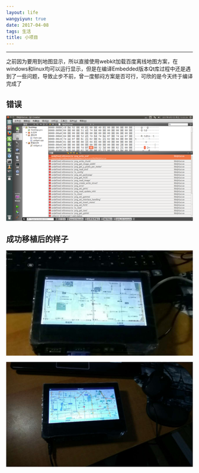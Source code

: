 ```yaml
---
layout: life
wangyiyun: true
date: 2017-04-08
tags: 生活
title: 小项目
---
```


*************

之前因为要用到地图显示，所以直接使用webkit加载百度离线地图方案，在windows和linux均可以运行显示，但是在编译Embedded版本Qt库过程中还是遇到了一些问题，导致止步不前，曾一度郁闷方案是否可行，可欣的是今天终于编译完成了

## 错误

![错误](/res/img/life/2017res/4-8/001.png)


## 成功移植后的样子

![错误](/res/img/life/2017res/4-8/002.jpg)


![错误](/res/img/life/2017res/4-8/003.jpg)